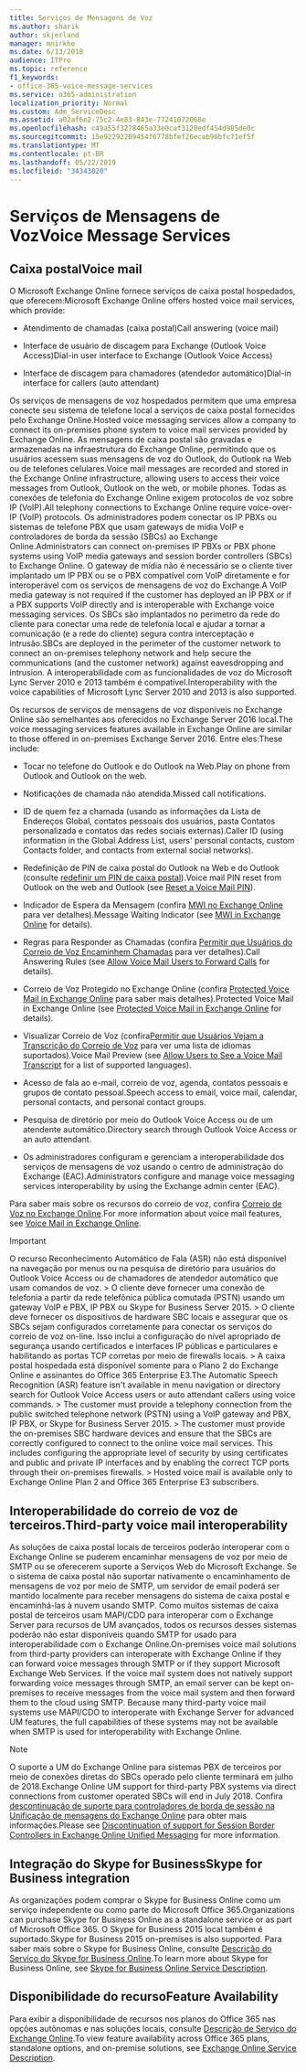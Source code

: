 ```yaml
---
title: Serviços de Mensagens de Voz
ms.author: sharik
author: skjerland
manager: mnirkhe
ms.date: 6/13/2018
audience: ITPro
ms.topic: reference
f1_keywords:
- office-365-voice-message-services
ms.service: o365-administration
localization_priority: Normal
ms.custom: Adm_ServiceDesc
ms.assetid: a02af6e2-75c2-4e83-843e-77241072068e
ms.openlocfilehash: c49a55f3278465a33e0caf3120edf454d985de0c
ms.sourcegitcommit: 15e92292209454f6778bfef26ecab96bfc71ef5f
ms.translationtype: MT
ms.contentlocale: pt-BR
ms.lasthandoff: 05/22/2019
ms.locfileid: "34343020"
---
```

# <a name="voice-message-services"></a><span data-ttu-id="75d8f-102">Serviços de Mensagens de Voz</span><span class="sxs-lookup"><span data-stu-id="75d8f-102">Voice Message Services</span></span>

## <a name="voice-mail"></a><span data-ttu-id="75d8f-103">Caixa postal</span><span class="sxs-lookup"><span data-stu-id="75d8f-103">Voice mail</span></span>

<span data-ttu-id="75d8f-104">O Microsoft Exchange Online fornece serviços de caixa postal hospedados, que oferecem:</span><span class="sxs-lookup"><span data-stu-id="75d8f-104">Microsoft Exchange Online offers hosted voice mail services, which provide:</span></span>
  
- <span data-ttu-id="75d8f-105">Atendimento de chamadas (caixa postal)</span><span class="sxs-lookup"><span data-stu-id="75d8f-105">Call answering (voice mail)</span></span>
    
- <span data-ttu-id="75d8f-106">Interface de usuário de discagem para Exchange (Outlook Voice Access)</span><span class="sxs-lookup"><span data-stu-id="75d8f-106">Dial-in user interface to Exchange (Outlook Voice Access)</span></span>
    
- <span data-ttu-id="75d8f-107">Interface de discagem para chamadores (atendedor automático)</span><span class="sxs-lookup"><span data-stu-id="75d8f-107">Dial-in interface for callers (auto attendant)</span></span>
    
<span data-ttu-id="75d8f-108">Os serviços de mensagens de voz hospedados permitem que uma empresa conecte seu sistema de telefone local a serviços de caixa postal fornecidos pelo Exchange Online.</span><span class="sxs-lookup"><span data-stu-id="75d8f-108">Hosted voice messaging services allow a company to connect its on-premises phone system to voice mail services provided by Exchange Online.</span></span> <span data-ttu-id="75d8f-109">As mensagens de caixa postal são gravadas e armazenadas na infraestrutura do Exchange Online, permitindo que os usuários acessem suas mensagens de voz do Outlook, do Outlook na Web ou de telefones celulares.</span><span class="sxs-lookup"><span data-stu-id="75d8f-109">Voice mail messages are recorded and stored in the Exchange Online infrastructure, allowing users to access their voice messages from Outlook, Outlook on the web, or mobile phones.</span></span> <span data-ttu-id="75d8f-110">Todas as conexões de telefonia do Exchange Online exigem protocolos de voz sobre IP (VoIP).</span><span class="sxs-lookup"><span data-stu-id="75d8f-110">All telephony connections to Exchange Online require voice-over-IP (VoIP) protocols.</span></span> <span data-ttu-id="75d8f-111">Os administradores podem conectar os IP PBXs ou sistemas de telefone PBX que usam gateways de mídia VoIP e controladores de borda da sessão (SBCs) ao Exchange Online.</span><span class="sxs-lookup"><span data-stu-id="75d8f-111">Administrators can connect on-premises IP PBXs or PBX phone systems using VoIP media gateways and session border controllers (SBCs) to Exchange Online.</span></span> <span data-ttu-id="75d8f-112">O gateway de mídia não é necessário se o cliente tiver implantado um IP PBX ou se o PBX compatível com VoIP diretamente e for interoperável com os serviços de mensagens de voz do Exchange.</span><span class="sxs-lookup"><span data-stu-id="75d8f-112">A VoIP media gateway is not required if the customer has deployed an IP PBX or if a PBX supports VoIP directly and is interoperable with Exchange voice messaging services.</span></span> <span data-ttu-id="75d8f-113">Os SBCs são implantados no perímetro da rede do cliente para conectar uma rede de telefonia local e ajudar a tornar a comunicação (e a rede do cliente) segura contra interceptação e intrusão.</span><span class="sxs-lookup"><span data-stu-id="75d8f-113">SBCs are deployed in the perimeter of the customer network to connect an on-premises telephony network and help secure the communications (and the customer network) against eavesdropping and intrusion.</span></span> <span data-ttu-id="75d8f-114">A interoperabilidade com as funcionalidades de voz do Microsoft Lync Server 2010 e 2013 também é compatível.</span><span class="sxs-lookup"><span data-stu-id="75d8f-114">Interoperability with the voice capabilities of Microsoft Lync Server 2010 and 2013 is also supported.</span></span>
  
<span data-ttu-id="75d8f-115">Os recursos de serviços de mensagens de voz disponíveis no Exchange Online são semelhantes aos oferecidos no Exchange Server 2016 local.</span><span class="sxs-lookup"><span data-stu-id="75d8f-115">The voice messaging services features available in Exchange Online are similar to those offered in on-premises Exchange Server 2016.</span></span> <span data-ttu-id="75d8f-116">Entre eles:</span><span class="sxs-lookup"><span data-stu-id="75d8f-116">These include:</span></span>
  
- <span data-ttu-id="75d8f-117">Tocar no telefone do Outlook e do Outlook na Web.</span><span class="sxs-lookup"><span data-stu-id="75d8f-117">Play on phone from Outlook and Outlook on the web.</span></span>
    
- <span data-ttu-id="75d8f-118">Notificações de chamada não atendida.</span><span class="sxs-lookup"><span data-stu-id="75d8f-118">Missed call notifications.</span></span>
    
- <span data-ttu-id="75d8f-119">ID de quem fez a chamada (usando as informações da Lista de Endereços Global, contatos pessoais dos usuários, pasta Contatos personalizada e contatos das redes sociais externas).</span><span class="sxs-lookup"><span data-stu-id="75d8f-119">Caller ID (using information in the Global Address List, users' personal contacts, custom Contacts folder, and contacts from external social networks).</span></span>
    
- <span data-ttu-id="75d8f-120">Redefinição de PIN de caixa postal do Outlook na Web e do Outlook (consulte [redefinir um PIN de caixa postal](https://go.microsoft.com/fwlink/p/?LinkId=286328)).</span><span class="sxs-lookup"><span data-stu-id="75d8f-120">Voice mail PIN reset from Outlook on the web and Outlook (see [Reset a Voice Mail PIN](https://go.microsoft.com/fwlink/p/?LinkId=286328)).</span></span>
    
- <span data-ttu-id="75d8f-121">Indicador de Espera da Mensagem (confira [MWI no Exchange Online](https://go.microsoft.com/fwlink/p/?LinkId=271794) para ver detalhes).</span><span class="sxs-lookup"><span data-stu-id="75d8f-121">Message Waiting Indicator (see [MWI in Exchange Online](https://go.microsoft.com/fwlink/p/?LinkId=271794) for details).</span></span> 
    
- <span data-ttu-id="75d8f-122">Regras para Responder as Chamadas (confira [Permitir que Usuários do Correio de Voz Encaminhem Chamadas](https://go.microsoft.com/fwlink/p/?LinkId=271795) para ver detalhes).</span><span class="sxs-lookup"><span data-stu-id="75d8f-122">Call Answering Rules (see [Allow Voice Mail Users to Forward Calls](https://go.microsoft.com/fwlink/p/?LinkId=271795) for details).</span></span> 
    
- <span data-ttu-id="75d8f-123">Correio de Voz Protegido no Exchange Online (confira [Protected Voice Mail in Exchange Online](https://go.microsoft.com/fwlink/p/?LinkId=271796) para saber mais detalhes).</span><span class="sxs-lookup"><span data-stu-id="75d8f-123">Protected Voice Mail in Exchange Online (see [Protected Voice Mail in Exchange Online](https://go.microsoft.com/fwlink/p/?LinkId=271796) for details).</span></span> 
    
- <span data-ttu-id="75d8f-124">Visualizar Correio de Voz (confira[Permitir que Usuários Vejam a Transcrição do Correio de Voz](https://go.microsoft.com/fwlink/p/?LinkId=271797) para ver uma lista de idiomas suportados).</span><span class="sxs-lookup"><span data-stu-id="75d8f-124">Voice Mail Preview (see [Allow Users to See a Voice Mail Transcript](https://go.microsoft.com/fwlink/p/?LinkId=271797) for a list of supported languages).</span></span> 
    
- <span data-ttu-id="75d8f-125">Acesso de fala ao e-mail, correio de voz, agenda, contatos pessoais e grupos de contato pessoal.</span><span class="sxs-lookup"><span data-stu-id="75d8f-125">Speech access to email, voice mail, calendar, personal contacts, and personal contact groups.</span></span>
    
- <span data-ttu-id="75d8f-126">Pesquisa de diretório por meio do Outlook Voice Access ou de um atendente automático.</span><span class="sxs-lookup"><span data-stu-id="75d8f-126">Directory search through Outlook Voice Access or an auto attendant.</span></span>
    
- <span data-ttu-id="75d8f-127">Os administradores configuram e gerenciam a interoperabilidade dos serviços de mensagens de voz usando o centro de administração do Exchange (EAC).</span><span class="sxs-lookup"><span data-stu-id="75d8f-127">Administrators configure and manage voice messaging services interoperability by using the Exchange admin center (EAC).</span></span>
    
<span data-ttu-id="75d8f-128">Para saber mais sobre os recursos do correio de voz, confira [Correio de Voz no Exchange Online](https://go.microsoft.com/fwlink/p/?LinkId=271798).</span><span class="sxs-lookup"><span data-stu-id="75d8f-128">For more information about voice mail features, see [Voice Mail in Exchange Online](https://go.microsoft.com/fwlink/p/?LinkId=271798).</span></span>
  
> [!IMPORTANT]
> <span data-ttu-id="75d8f-p103">O recurso Reconhecimento Automático de Fala (ASR) não está disponível na navegação por menus ou na pesquisa de diretório para usuários do Outlook Voice Access ou de chamadores de atendedor automático que usam comandos de voz. > O cliente deve fornecer uma conexão de telefonia a partir da rede telefônica pública comutada (PSTN) usando um gateway VoIP e PBX, IP PBX ou Skype for Business Server 2015. > O cliente deve fornecer os dispositivos de hardware SBC locais e assegurar que os SBCs sejam configurados corretamente para conectar os serviços do correio de voz on-line. Isso inclui a configuração do nível apropriado de segurança usando certificados e interfaces IP públicas e particulares e habilitando as portas TCP corretas por meio de firewalls locais. > A caixa postal hospedada está disponível somente para o Plano 2 do Exchange Online e assinantes do Office 365 Enterprise E3.</span><span class="sxs-lookup"><span data-stu-id="75d8f-p103">The Automatic Speech Recognition (ASR) feature isn't available in menu navigation or directory search for Outlook Voice Access users or auto attendant callers using voice commands. > The customer must provide a telephony connection from the public switched telephone network (PSTN) using a VoIP gateway and PBX, IP PBX, or Skype for Business Server 2015. > The customer must provide the on-premises SBC hardware devices and ensure that the SBCs are correctly configured to connect to the online voice mail services. This includes configuring the appropriate level of security by using certificates and public and private IP interfaces and by enabling the correct TCP ports through their on-premises firewalls. > Hosted voice mail is available only to Exchange Online Plan 2 and Office 365 Enterprise E3 subscribers.</span></span> 
  
## <a name="third-party-voice-mail-interoperability"></a><span data-ttu-id="75d8f-134">Interoperabilidade do correio de voz de terceiros.</span><span class="sxs-lookup"><span data-stu-id="75d8f-134">Third-party voice mail interoperability</span></span>

<span data-ttu-id="75d8f-p104">As soluções de caixa postal locais de terceiros poderão interoperar com o Exchange Online se puderem encaminhar mensagens de voz por meio de SMTP ou se oferecerem suporte a Serviços Web do Microsoft Exchange. Se o sistema de caixa postal não suportar nativamente o encaminhamento de mensagens de voz por meio de SMTP, um servidor de email poderá ser mantido localmente para receber mensagens do sistema de caixa postal e encaminhá-las à nuvem usando SMTP. Como muitos sistemas de caixa postal de terceiros usam MAPI/CDO para interoperar com o Exchange Server para recursos de UM avançados, todos os recursos desses sistemas poderão não estar disponíveis quando SMTP for usado para interoperabilidade com o Exchange Online.</span><span class="sxs-lookup"><span data-stu-id="75d8f-p104">On-premises voice mail solutions from third-party providers can interoperate with Exchange Online if they can forward voice messages through SMTP or if they support Microsoft Exchange Web Services. If the voice mail system does not natively support forwarding voice messages through SMTP, an email server can be kept on-premises to receive messages from the voice mail system and then forward them to the cloud using SMTP. Because many third-party voice mail systems use MAPI/CDO to interoperate with Exchange Server for advanced UM features, the full capabilities of these systems may not be available when SMTP is used for interoperability with Exchange Online.</span></span>
  
> [!NOTE]
> <span data-ttu-id="75d8f-138">O suporte a UM do Exchange Online para sistemas PBX de terceiros por meio de conexões diretas do SBCs operado pelo cliente terminará em julho de 2018.</span><span class="sxs-lookup"><span data-stu-id="75d8f-138">Exchange Online UM support for third-party PBX systems via direct connections from customer operated SBCs will end in July 2018.</span></span> <span data-ttu-id="75d8f-139">Confira [descontinuação de suporte para controladores de borda de sessão na Unificação de mensagens do Exchange Online](https://blogs.technet.microsoft.com/exchange/2017/07/18/discontinuation-of-support-for-session-border-controllers-in-exchange-online-unified-messaging/) para obter mais informações.</span><span class="sxs-lookup"><span data-stu-id="75d8f-139">Please see [Discontinuation of support for Session Border Controllers in Exchange Online Unified Messaging](https://blogs.technet.microsoft.com/exchange/2017/07/18/discontinuation-of-support-for-session-border-controllers-in-exchange-online-unified-messaging/) for more information.</span></span> 
  
## <a name="skype-for-business-integration"></a><span data-ttu-id="75d8f-140">Integração do Skype for Business</span><span class="sxs-lookup"><span data-stu-id="75d8f-140">Skype for Business integration</span></span>

<span data-ttu-id="75d8f-141">As organizações podem comprar o Skype for Business Online como um serviço independente ou como parte do Microsoft Office 365.</span><span class="sxs-lookup"><span data-stu-id="75d8f-141">Organizations can purchase Skype for Business Online as a standalone service or as part of Microsoft Office 365.</span></span> <span data-ttu-id="75d8f-142">O Skype for Business 2015 local também é suportado.</span><span class="sxs-lookup"><span data-stu-id="75d8f-142">Skype for Business 2015 on-premises is also supported.</span></span> <span data-ttu-id="75d8f-143">Para saber mais sobre o Skype for Business Online, consulte [Descrição do Serviço do Skype for Business Online](../skype-for-business-online-service-description/skype-for-business-online-service-description.md).</span><span class="sxs-lookup"><span data-stu-id="75d8f-143">To learn more about Skype for Business Online, see [Skype for Business Online Service Description](../skype-for-business-online-service-description/skype-for-business-online-service-description.md).</span></span>
  
## <a name="feature-availability"></a><span data-ttu-id="75d8f-144">Disponibilidade do recurso</span><span class="sxs-lookup"><span data-stu-id="75d8f-144">Feature Availability</span></span>

<span data-ttu-id="75d8f-145">Para exibir a disponibilidade de recursos nos planos do Office 365 nas opções autônomas e nas soluções locais, consulte [Descrição de Serviço do Exchange Online](exchange-online-service-description.md).</span><span class="sxs-lookup"><span data-stu-id="75d8f-145">To view feature availability across Office 365 plans, standalone options, and on-premise solutions, see [Exchange Online Service Description](exchange-online-service-description.md).</span></span>
  

